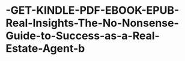 # -GET-KINDLE-PDF-EBOOK-EPUB-Real-Insights-The-No-Nonsense-Guide-to-Success-as-a-Real-Estate-Agent-b